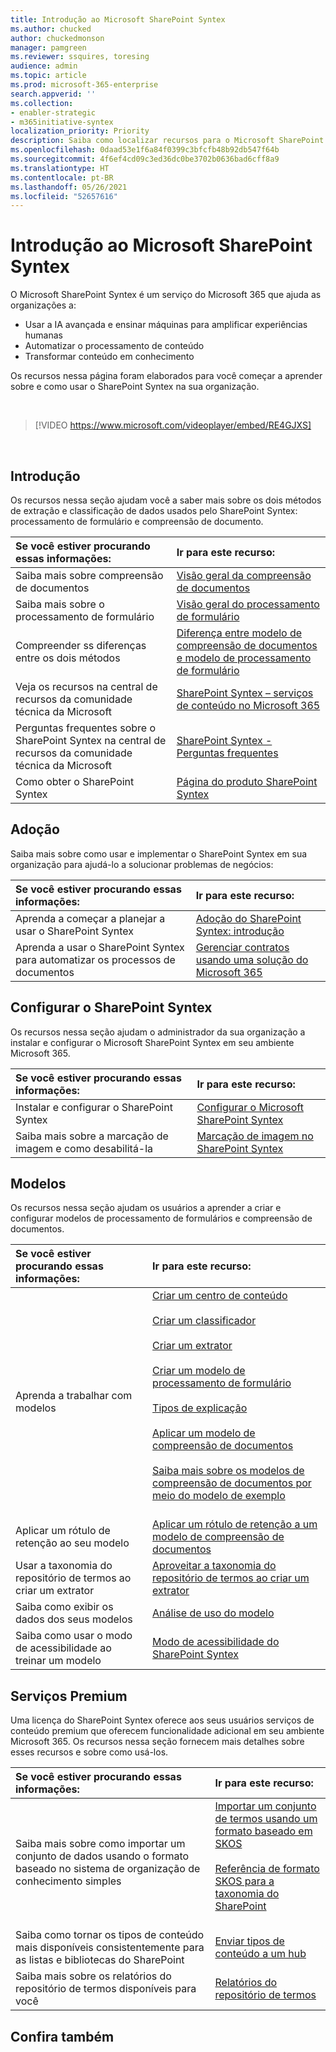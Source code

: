 ```yaml
---
title: Introdução ao Microsoft SharePoint Syntex
ms.author: chucked
author: chuckedmonson
manager: pamgreen
ms.reviewer: ssquires, toresing
audience: admin
ms.topic: article
ms.prod: microsoft-365-enterprise
search.appverid: ''
ms.collection:
- enabler-strategic
- m365initiative-syntex
localization_priority: Priority
description: Saiba como localizar recursos para o Microsoft SharePoint Syntex.
ms.openlocfilehash: 0daad53e1f6a84f0399c3bfcfb48b92db547f64b
ms.sourcegitcommit: 4f6ef4cd09c3ed36dc0be3702b0636bad6cff8a9
ms.translationtype: HT
ms.contentlocale: pt-BR
ms.lasthandoff: 05/26/2021
ms.locfileid: "52657616"
---
```

# <a name="introduction-to-microsoft-sharepoint-syntex"></a>Introdução ao Microsoft SharePoint Syntex

O Microsoft SharePoint Syntex é um serviço do Microsoft 365 que ajuda as organizações a:

- Usar a IA avançada e ensinar máquinas para amplificar experiências humanas
- Automatizar o processamento de conteúdo
- Transformar conteúdo em conhecimento

Os recursos nessa página foram elaborados para você começar a aprender sobre e como usar o SharePoint Syntex na sua organização.

</br>

> [!VIDEO https://www.microsoft.com/videoplayer/embed/RE4GJXS] 

</br>

## <a name="get-started"></a>Introdução

Os recursos nessa seção ajudam você a saber mais sobre os dois métodos de extração e classificação de dados usados pelo SharePoint Syntex: processamento de formulário e compreensão de documento.

| Se você estiver procurando essas informações: | Ir para este recurso: |
|:-----|:-----|
|Saiba mais sobre compreensão de documentos|[Visão geral da compreensão de documentos](./document-understanding-overview.md)|
|Saiba mais sobre o processamento de formulário|[Visão geral do processamento de formulário](./form-processing-overview.md)|
|Compreender ss diferenças entre os dois métodos|[Diferença entre modelo de compreensão de documentos e modelo de processamento de formulário](./difference-between-document-understanding-and-form-processing-model.md)|
|Veja os recursos na central de recursos da comunidade técnica da Microsoft|[SharePoint Syntex – serviços de conteúdo no Microsoft 365](https://techcommunity.microsoft.com/t5/sharepoint-syntex/bg-p/SharePointSyntex)|
|Perguntas frequentes sobre o SharePoint Syntex na central de recursos da comunidade técnica da Microsoft |[SharePoint Syntex - Perguntas frequentes](https://resources.techcommunity.microsoft.com/sharepoint-syntex/faq/)|
|Como obter o SharePoint Syntex |[Página do produto SharePoint Syntex](https://www.microsoft.com/microsoft-365/enterprise/sharepoint-syntex)|

## <a name="adoption"></a>Adoção

Saiba mais sobre como usar e implementar o SharePoint Syntex em sua organização para ajudá-lo a solucionar problemas de negócios: 

| Se você estiver procurando essas informações: | Ir para este recurso: |
|:-----|:-----|
|Aprenda a começar a planejar a usar o SharePoint Syntex |[Adoção do SharePoint Syntex: introdução](./adoption-getstarted.md)| 
|Aprenda a usar o SharePoint Syntex para automatizar os processos de documentos |[Gerenciar contratos usando uma solução do Microsoft 365](./solution-manage-contracts-in-microsoft-365.md)| 

## <a name="set-up-sharepoint-syntex"></a>Configurar o SharePoint Syntex

Os recursos nessa seção ajudam o administrador da sua organização a instalar e configurar o Microsoft SharePoint Syntex em seu ambiente Microsoft 365.

| Se você estiver procurando essas informações: | Ir para este recurso: |
|:-----|:-----|
|Instalar e configurar o SharePoint Syntex|[Configurar o Microsoft SharePoint Syntex](./set-up-content-understanding.md)|
|Saiba mais sobre a marcação de imagem e como desabilitá-la|[Marcação de imagem no SharePoint Syntex](./image-tagging.md)|

## <a name="models"></a>Modelos

Os recursos nessa seção ajudam os usuários a aprender a criar e configurar modelos de processamento de formulários e compreensão de documentos.

| Se você estiver procurando essas informações: | Ir para este recurso: |
|:-----|:-----|
|Aprenda a trabalhar com modelos|[Criar um centro de conteúdo](./create-a-content-center.md)<br><br>[Criar um classificador](./create-a-classifier.md)<br><br>[Criar um extrator](./create-an-extractor.md)<br><br>[Criar um modelo de processamento de formulário](./create-a-form-processing-model.md)<br><br>[Tipos de explicação](./explanation-types-overview.md)<br><br>[Aplicar um modelo de compreensão de documentos](./apply-a-model.md)<br><br>[Saiba mais sobre os modelos de compreensão de documentos por meio do modelo de exemplo](./learn-about-document-understanding-models-through-the-sample-model.md)<br><br>|
|Aplicar um rótulo de retenção ao seu modelo|[Aplicar um rótulo de retenção a um modelo de compreensão de documentos](./apply-a-retention-label-to-a-model.md)|
|Usar a taxonomia do repositório de termos ao criar um extrator|[Aproveitar a taxonomia do repositório de termos ao criar um extrator](./leverage-term-store-taxonomy.md)|
|Saiba como exibir os dados dos seus modelos|[Análise de uso do modelo](./model-usage-analytics.md)|
|Saiba como usar o modo de acessibilidade ao treinar um modelo|[Modo de acessibilidade do SharePoint Syntex](./accessibility-mode.md)|

## <a name="premium-services"></a>Serviços Premium

Uma licença do SharePoint Syntex oferece aos seus usuários serviços de conteúdo premium que oferecem funcionalidade adicional em seu ambiente Microsoft 365. Os recursos nessa seção fornecem mais detalhes sobre esses recursos e sobre como usá-los.

| Se você estiver procurando essas informações: | Ir para este recurso: |
|:-----|:-----|
|Saiba mais sobre como importar um conjunto de dados usando o formato baseado no sistema de organização de conhecimento simples|[Importar um conjunto de termos usando um formato baseado em SKOS](./import-term-set-skos.md)<br><br>[Referência de formato SKOS para a taxonomia do SharePoint](./skos-format-reference.md)<br><br>|
|Saiba como tornar os tipos de conteúdo mais disponíveis consistentemente para as listas e bibliotecas do SharePoint|[Enviar tipos de conteúdo a um hub](./push-content-type-to-hub.md)|
|Saiba mais sobre os relatórios do repositório de termos disponíveis para você|[Relatórios do repositório de termos](./term-store-analytics.md)|

## <a name="see-also"></a>Confira também